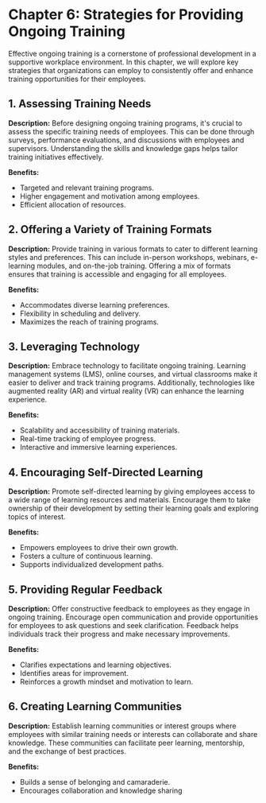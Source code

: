 Chapter 6: Strategies for Providing Ongoing Training
====================================================

Effective ongoing training is a cornerstone of professional development in a supportive workplace environment. In this chapter, we will explore key strategies that organizations can employ to consistently offer and enhance training opportunities for their employees.

**1. Assessing Training Needs**
-------------------------------

**Description:** Before designing ongoing training programs, it's crucial to assess the specific training needs of employees. This can be done through surveys, performance evaluations, and discussions with employees and supervisors. Understanding the skills and knowledge gaps helps tailor training initiatives effectively.

**Benefits:**

* Targeted and relevant training programs.
* Higher engagement and motivation among employees.
* Efficient allocation of resources.

**2. Offering a Variety of Training Formats**
---------------------------------------------

**Description:** Provide training in various formats to cater to different learning styles and preferences. This can include in-person workshops, webinars, e-learning modules, and on-the-job training. Offering a mix of formats ensures that training is accessible and engaging for all employees.

**Benefits:**

* Accommodates diverse learning preferences.
* Flexibility in scheduling and delivery.
* Maximizes the reach of training programs.

**3. Leveraging Technology**
----------------------------

**Description:** Embrace technology to facilitate ongoing training. Learning management systems (LMS), online courses, and virtual classrooms make it easier to deliver and track training programs. Additionally, technologies like augmented reality (AR) and virtual reality (VR) can enhance the learning experience.

**Benefits:**

* Scalability and accessibility of training materials.
* Real-time tracking of employee progress.
* Interactive and immersive learning experiences.

**4. Encouraging Self-Directed Learning**
-----------------------------------------

**Description:** Promote self-directed learning by giving employees access to a wide range of learning resources and materials. Encourage them to take ownership of their development by setting their learning goals and exploring topics of interest.

**Benefits:**

* Empowers employees to drive their own growth.
* Fosters a culture of continuous learning.
* Supports individualized development paths.

**5. Providing Regular Feedback**
---------------------------------

**Description:** Offer constructive feedback to employees as they engage in ongoing training. Encourage open communication and provide opportunities for employees to ask questions and seek clarification. Feedback helps individuals track their progress and make necessary improvements.

**Benefits:**

* Clarifies expectations and learning objectives.
* Identifies areas for improvement.
* Reinforces a growth mindset and motivation to learn.

**6. Creating Learning Communities**
------------------------------------

**Description:** Establish learning communities or interest groups where employees with similar training needs or interests can collaborate and share knowledge. These communities can facilitate peer learning, mentorship, and the exchange of best practices.

**Benefits:**

* Builds a sense of belonging and camaraderie.
* Encourages collaboration and knowledge sharing
